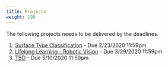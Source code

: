 ```yaml
---
title: Projects
weight: 190
---
```


The following projects needs to be delivered by the deadlines.

1. [Surface Type Classification](imu-classification) - Due 2/23/2020 11:59pm
2. [Lifelong Learning - Robotic Vision](continuous-learning) - Due 3/29/2020 11:59pm
3. [TBD](project-3) - Due 5/10/2020 11:59pm

